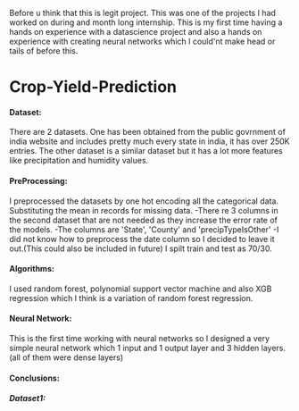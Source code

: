    Before u think that this is legit project. This was one of the projects I had worked on during and month long internship. This is my first time having a hands on experience with a datascience project and also a hands on experience with creating neural networks which I could'nt make head or tails of before this. 

# Crop-Yield-Prediction

#### Dataset:
  There are 2 datasets. One has been obtained from the public govrnment of india website and includes pretty much every state in india, it has over 250K entries. The other dataset is a similar dataset but it has a lot more features like precipitation and humidity values.
  
#### PreProcessing:
  I preprocessed the datasets by one hot encoding all the categorical data. Substituting the mean in records for missing data. 
								-There re 3 columns in the second dataset that are not needed as they increase the error rate of the models.
								-The columns are 'State', 'County' and 'precipTypeIsOther'
								-I did not know how to preprocess the date column so I decided to leave it out.(This could also be included in future)
I spilt train and test as 70/30.

#### Algorithms:
  I used random forest, polynomial support vector machine and also XGB regression which I think is a variation of random forest regression.
	
#### Neural Network:
  This is the first time working with neural networks so I designed a very simple neural network which 1 input and 1 output layer and 3 hidden layers.(all of them were dense layers)
	
#### Conclusions:
##### Dataset1:
  

